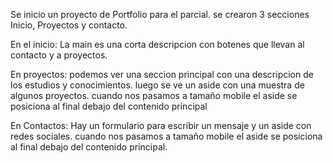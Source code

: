 Se inicio un proyecto de Portfolio para el parcial.
se crearon 3 secciones Inicio, Proyectos y contacto.

En el inicio:
La main es una corta descripcion con botenes que llevan al contacto y a proyectos.

En proyectos: podemos ver una seccion principal con una descripcion de los estudios y conocimientos. 
luego se ve un aside con una muestra de algunos proyectos.
cuando nos pasamos a tamaño mobile el aside se posiciona al final debajo del contenido principal

En Contactos: Hay un formulario para escribir un mensaje y un aside con redes sociales.
cuando nos pasamos a tamaño mobile el aside se posiciona al final debajo del contenido principal.
